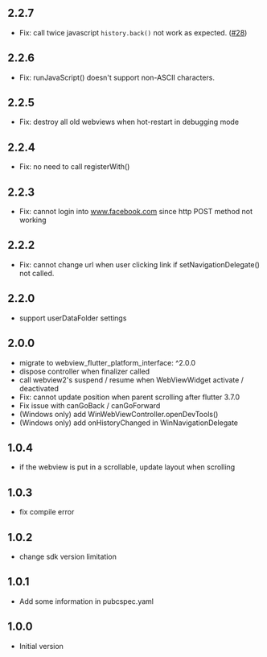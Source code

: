 ## 2.2.7

* Fix: call twice javascript `history.back()` not work as expected. ([#28](https://github.com/jakky1/webview_win_floating/issues/28))

## 2.2.6

* Fix: runJavaScript() doesn't support non-ASCII characters.

## 2.2.5

* Fix: destroy all old webviews when hot-restart in debugging mode

## 2.2.4

* Fix: no need to call registerWith()

## 2.2.3

* Fix: cannot login into www.facebook.com since http POST method not working

## 2.2.2

* Fix: cannot change url when user clicking link if setNavigationDelegate() not called.

## 2.2.0
* support userDataFolder settings

## 2.0.0

* migrate to webview_flutter_platform_interface: ^2.0.0
* dispose controller when finalizer called
* call webview2's suspend / resume when WebViewWidget activate / deactivated
* Fix: cannot update position when parent scrolling after flutter 3.7.0
* Fix issue with canGoBack / canGoForward
* (Windows only) add WinWebViewController.openDevTools()
* (Windows only) add onHistoryChanged in WinNavigationDelegate

## 1.0.4

* if the webview is put in a scrollable, update layout when scrolling

## 1.0.3

* fix compile error

## 1.0.2

* change sdk version limitation

## 1.0.1

* Add some information in pubcspec.yaml

## 1.0.0

* Initial version

